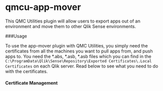 # qmcu-app-mover
This QMC Utilities plugin will allow users to export apps out of an environment and move them to other Qlik Sense environments.


###Usage

To use the app-mover plugin with QMC Utilities, you simply need the certificates from all the machines you want to pull apps from, and push apps to. You need the \*.abs, \*.asb, \*.asb files which you can find in the `C:\ProgramData\Qlik\Sense\Repository\Exported Certificates\.Local Certificates` on each Qlik server. Read below to see what you need to do with the certificates.

####   Certificate Management

<put cert management info here>
